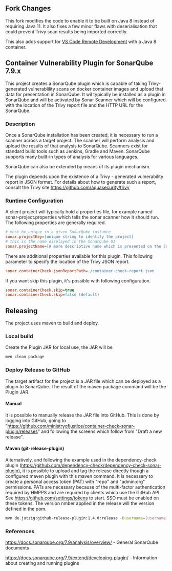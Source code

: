 ## Fork Changes
This fork modifies the code to enable it to be built on Java 8 instead of requiring Java 11. It also fixes a few minor flaws with deserialisation that could prevent Trivy scan results being imported correctly.

This also adds support for [VS Code Remote Development](https://code.visualstudio.com/docs/remote/remote-overview) with a Java 8 container.

## Container Vulnerability Plugin for SonarQube 7.9.x
This project creates a SonarQube plugin which is capable of taking Trivy-generated vulnerablility scans on docker container images and upload that data for presentation in SonarQube. It wil typically be installed as a plugin in SonarQube and will be activated by Sonar Scanner which will be configured with the location of the Trivy report file and the HTTP URL for the SonarQube. 

### Description
Once a SonarQube installation has been created, it is necessary to run a scanner across a target project. The scanner will perform analysis and upload the results of that analysis to SonarQube. Scanners exist for standard build tools such as Jenkins, Gradle and Maven. SonarQube supports many built-in types of analysis for various languages.

SonarQube can also be extended by means of its plugin mechanism. 

The plugin depends upon the existence of a Trivy - generated vulnerability report in JSON format. For details about how to generate such a report, consult the Trivy site https://github.com/aquasecurity/trivy

### Runtime Configuration

A client project will typically hold a properties file, for example  named sonar-project.properties which tells the sonar scanner how it should run. The following properties are generally required.

```ini
# must be unique in a given SonarQube instance
sonar.projectKey=[unique string to identify the project]
# this is the name displayed in the SonarQube UI
sonar.projectName=[A more descriptive name which is presented on the SonarQube UI]
```

There are additional properties available for this plugin. This following parameter to specify the location of the Trivy JSON report. 

```ini
sonar.containerCheck.jsonReportPath=./container-check-report.json
```

If you want skip this plugin, it's possible with following configuration.

```ini
sonar.containerCheck.skip=true
sonar.containerCheck.skip=false (default)
```

## Releasing

The project uses maven to build and deploy.

### Local build

Create the Plugin JAR for local use, the JAR will be
```bash
mvn clean package
```

### Deploy Release to GitHub 

The target artifact for the project is a JAR file which can be deployed as a plugin to SonarQube. The result of the maven package command will  be the Plugin JAR.

#### Manual

It is possible to manually release the JAR file into GitHub. This is done by logging into GitHub, going to "https://github.com/ministryofjustice/container-check-sonar-plugin/releases" and following the screens which follow from "Draft a new release".

#### Maven (git-release-plugin)

Alternatively, and following the example used in the dependency-check plugin (https://github.com/dependency-check/dependency-check-sonar-plugin), it is possible to upload and tag the release directly though a configured maven plugin with this maven command. It is necessary to create a personal access token (PAT) with "repo" and "admin:org" permissions. PATs are necessary because of the multi-factor authentication required by HMPPS and are required by clients which use the GitHub API. See https://github.com/settings/tokens to start. SSO must be enabled on these tokens. The version nmber applied in the release will the version defined in the pom.

```bash
mvn de.jutzig:github-release-plugin:1.4.0:release -Dusername=[username] -Dpassword=[Personal Access Token]
```

### References

https://docs.sonarqube.org/7.9/analysis/overview/ - General SonarQube documents

https://docs.sonarqube.org/7.9/extend/developing-plugin/ - Information about creating and running plugins




